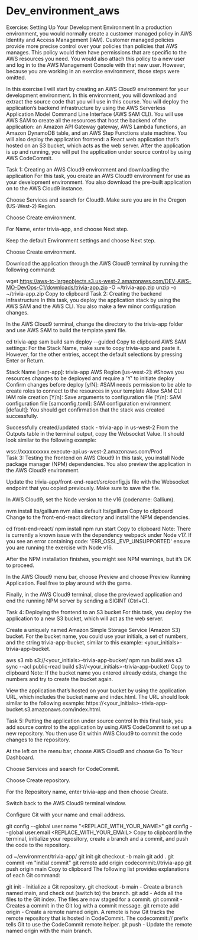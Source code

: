 # Dev_environment_aws

Exercise: Setting Up Your Development Environment
In a production environment, you would normally create a customer managed policy in AWS Identity and Access Management (IAM). Customer managed policies provide more precise control over your policies than policies that AWS manages. This policy would then have permissions that are specific to the AWS resources you need. You would also attach this policy to a new user and log in to the AWS Management Console with that new user. However, because you are working in an exercise environment, those steps were omitted.

In this exercise I will start by creating an AWS Cloud9 environment for your development environment. In this environment, you will download and extract the source code that you will use in this course. You will deploy the application’s backend infrastructure by using the AWS Serverless Application Model Command Line Interface (AWS SAM CLI). You will use AWS SAM to create all the resources that host the backend of the application: an Amazon API Gateway gateway, AWS Lambda functions, an Amazon DynamoDB table, and an AWS Step Functions state machine. You will also deploy the application frontend: a React web application that’s hosted on an S3 bucket, which acts as the web server. After the application is up and running, you will put the application under source control by using AWS CodeCommit.

Task 1: Creating an AWS Cloud9 environment and downloading the application
For this task, you create an AWS Cloud9 environment for use as your development environment. You also download the pre-built application on to the AWS Cloud9 instance.

Choose Services and search for Cloud9. Make sure you are in the Oregon (US-West-2) Region.

Choose Create environment.

For Name, enter trivia-app, and choose Next step.

Keep the default Environment settings and choose Next step.

Choose Create environment.

Download the application through the AWS Cloud9 terminal by running the following command:

wget https://aws-tc-largeobjects.s3.us-west-2.amazonaws.com/DEV-AWS-MO-DevOps-C1/downloads/trivia-app.zip -O ~/trivia-app.zip
unzip -o ~/trivia-app.zip
Copy to clipboard
Task 2: Creating the backend infrastructure
In this task, you deploy the application stack by using the AWS SAM and the AWS CLI. You also make a few minor configuration changes.

In the AWS Cloud9 terminal, change the directory to the trivia-app folder and use AWS SAM to build the template.yaml file.

cd trivia-app
sam build
sam deploy --guided
Copy to clipboard
AWS SAM settings: For the Stack Name, make sure to copy trivia-app and paste it. However, for the other entries, accept the default selections by pressing Enter or Return.

Stack Name [sam-app]: trivia-app
AWS Region [us-west-2]: <Press Enter or Return>
#Shows you resources changes to be deployed and require a 'Y' to initiate deploy
Confirm changes before deploy [y/N]: <Press Enter or Return>
#SAM needs permission to be able to create roles to connect to the resources in your template
Allow SAM CLI IAM role creation [Y/n]: <Press Enter or Return>
Save arguments to configuration file [Y/n]: <Press Enter or Return>
SAM configuration file [samconfig.toml]: <Press Enter or Return>
SAM configuration environment [default]: <Press Enter or Return>
You should get confirmation that the stack was created successfully.

Successfully created/updated stack - trivia-app in us-west-2
From the Outputs table in the terminal output, copy the Websocket Value. It should look similar to the following example:

wss://xxxxxxxxxx.execute-api.us-west-2.amazonaws.com/Prod  
Task 3: Testing the frontend on AWS Cloud9
In this task, you install Node package manager (NPM) dependencies. You also preview the application in the AWS Cloud9 environment.

Update the trivia-app/front-end-react/src/config.js file with the Websocket endpoint that you copied previously. Make sure to save the file.

In AWS Cloud9, set the Node version to the v16 (codename: Gallium).

nvm install lts/gallium
nvm alias default lts/gallium
Copy to clipboard
Change to the front-end-react directory and install the NPM dependencies.

cd front-end-react/
npm install
npm run start
Copy to clipboard
Note: There is currently a known issue with the dependency webpack under Node v17. If you see an error containing code: 'ERR_OSSL_EVP_UNSUPPORTED' ensure you are running the exercise with Node v16.

After the NPM installation finishes, you might see NPM warnings, but it’s OK to proceed.

In the AWS Cloud9 menu bar, choose Preview and choose Preview Running Application. Feel free to play around with the game.

Finally, in the AWS Cloud9 terminal, close the previewed application and end the running NPM server by sending a SIGINT (Ctrl+C).

Task 4: Deploying the frontend to an S3 bucket
For this task, you deploy the application to a new S3 bucket, which will act as the web server.

Create a uniquely named Amazon Simple Storage Service (Amazon S3) bucket. For the bucket name, you could use your initials, a set of numbers, and the string trivia-app-bucket, similar to this example: <your_initials><numbers>-trivia-app-bucket.

aws s3 mb s3://<your_initials><numbers>-trivia-app-bucket/
npm run build
aws s3 sync --acl public-read build s3://<your_initials><numbers>-trivia-app-bucket/
Copy to clipboard
Note: If the bucket name you entered already exists, change the numbers and try to create the bucket again.

View the application that’s hosted on your bucket by using the application URL, which includes the bucket name and index.html. The URL should look similar to the following example: https://<your_initials><numbers>-trivia-app-bucket.s3.amazonaws.com/index.html.

Task 5: Putting the application under source control
In this final task, you add source control to the application by using AWS CodeCommit to set up a new repository. You then use Git within AWS Cloud9 to commit the code changes to the repository.

At the left on the menu bar, choose AWS Cloud9 and choose Go To Your Dashboard.

Choose Services and search for CodeCommit.

Choose Create repository.

For the Repository name, enter trivia-app and then choose Create.

Switch back to the AWS Cloud9 terminal window.

Configure Git with your name and email address.

git config --global user.name "<REPLACE_WITH_YOUR_NAME>"
git config --global user.email <REPLACE_WITH_YOUR_EMAIL>
Copy to clipboard
In the terminal, initialize your repository, create a branch and a commit, and push the code to the repository.

cd ~/environment/trivia-app/
git init
git checkout -b main
git add .
git commit -m "initial commit"
git remote add origin codecommit://trivia-app
git push origin main
Copy to clipboard
The following list provides explanations of each Git command:

git init - Initialize a Git repository.
git checkout -b main - Create a branch named main, and check out (switch to) the branch.
git add - Adds all the files to the Git index. The files are now staged for a commit.
git commit - Creates a commit in the Git log with a commit message.
git remote add origin - Create a remote named origin. A remote is how Git tracks the remote repository that is hosted in CodeCommit. The codecommit:// prefix tells Git to use the CodeCommit remote helper.
git push - Update the remote named origin with the main branch.
